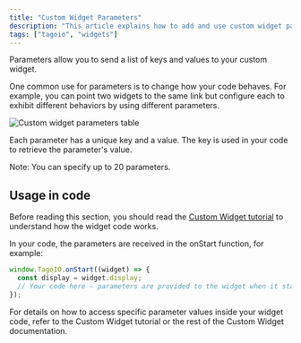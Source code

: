 ```yaml
---
title: "Custom Widget Parameters"
description: "This article explains how to add and use custom widget parameters in TagoIO, including how parameters are structured (key/value pairs), limits, and how they are received in your widget code."
tags: ["tagoio", "widgets"]
---
```


Parameters allow you to send a list of keys and values to your custom widget.

One common use for parameters is to change how your code behaves. For example, you can point two widgets to the same link but configure each to exhibit different behaviors by using different parameters.

![Custom widget parameters table](/docs_imagem/tagoio/custom-widget-parameters-2.png)

Each parameter has a unique key and a value. The key is used in your code to retrieve the parameter's value.

Note: You can specify up to 20 parameters.

## Usage in code

Before reading this section, you should read the [Custom Widget tutorial](link-to-custom-widget-tutorial) to understand how the widget code works.

In your code, the parameters are received in the onStart function, for example:

```javascript
window.TagoIO.onStart((widget) => {
  const display = widget.display;
  // Your code here — parameters are provided to the widget when it starts
});
```

For details on how to access specific parameter values inside your widget code, refer to the Custom Widget tutorial or the rest of the Custom Widget documentation.